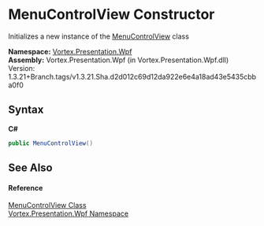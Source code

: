 # MenuControlView Constructor 
 

Initializes a new instance of the <a href="T_Vortex_Presentation_Wpf_MenuControlView.md">MenuControlView</a> class

**Namespace:**&nbsp;<a href="N_Vortex_Presentation_Wpf.md">Vortex.Presentation.Wpf</a><br />**Assembly:**&nbsp;Vortex.Presentation.Wpf (in Vortex.Presentation.Wpf.dll) Version: 1.3.21+Branch.tags/v1.3.21.Sha.d2d012c69d12da922e6e4a18ad43e5435cbba0f0

## Syntax

**C#**<br />
``` C#
public MenuControlView()
```


## See Also


#### Reference
<a href="T_Vortex_Presentation_Wpf_MenuControlView.md">MenuControlView Class</a><br /><a href="N_Vortex_Presentation_Wpf.md">Vortex.Presentation.Wpf Namespace</a><br />